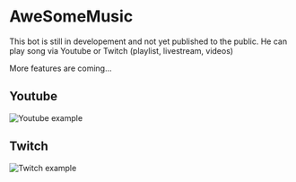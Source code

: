 # AweSomeMusic

This bot is still in developement and not yet published to the public. He can play song via Youtube or Twitch (playlist,
livestream, videos)

More features are coming...

## Youtube

![Youtube example](https://i.imgur.com/RQxgDiF.png)

## Twitch

![Twitch example](https://i.imgur.com/ZXuBL0m.png)